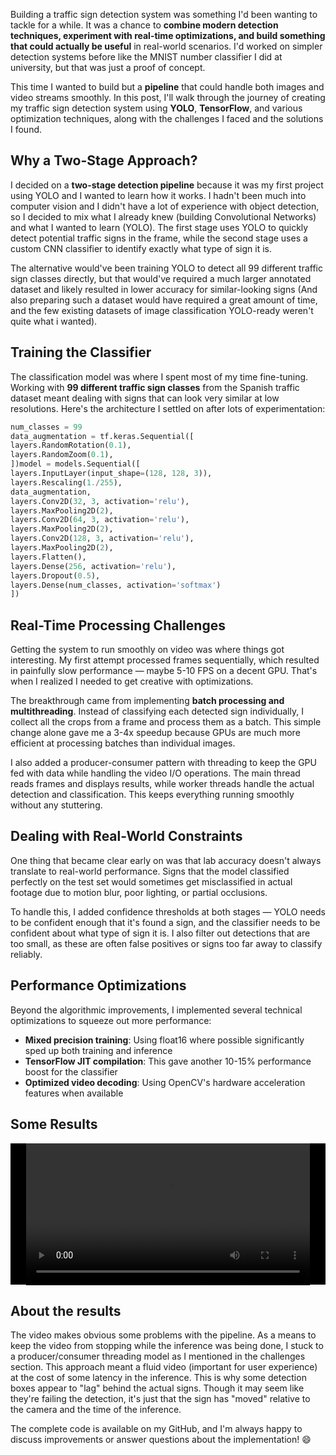 Building a traffic sign detection system was something I'd been wanting to tackle for a while. It was a chance to **combine modern detection techniques, experiment with real-time optimizations, and build something that could actually be useful** in real-world scenarios. I'd worked on simpler detection systems before like the MNIST number classifier I did at university, but that was just a proof of concept.

This time I wanted to build but a **pipeline** that could handle both images and video streams smoothly. In this post, I'll walk through the journey of creating my traffic sign detection system using **YOLO**, **TensorFlow**, and various optimization techniques, along with the challenges I faced and the solutions I found.

## Why a Two-Stage Approach?

I decided on a **two-stage detection pipeline** because it was my first project using YOLO and I wanted to learn how it works. I hadn't been much into computer vision and I didn't have a lot of experience with object detection, so I decided to mix what I already knew (building Convolutional Networks) and what I wanted to learn (YOLO). The first stage uses YOLO to quickly detect potential traffic signs in the frame, while the second stage uses a custom CNN classifier to identify exactly what type of sign it is.

The alternative would've been training YOLO to detect all 99 different traffic sign classes directly, but that would've required a much larger annotated dataset and likely resulted in lower accuracy for similar-looking signs (And also preparing such a dataset would have required a great amount of time, and the few existing datasets of image classification YOLO-ready weren't quite what i wanted). 

## Training the Classifier

The classification model was where I spent most of my time fine-tuning. Working with **99 different traffic sign classes** from the Spanish traffic dataset meant dealing with signs that can look very similar at low resolutions. Here's the architecture I settled on after lots of experimentation:
```python
num_classes = 99
data_augmentation = tf.keras.Sequential([
layers.RandomRotation(0.1),
layers.RandomZoom(0.1),
])model = models.Sequential([
layers.InputLayer(input_shape=(128, 128, 3)),
layers.Rescaling(1./255),
data_augmentation,
layers.Conv2D(32, 3, activation='relu'),
layers.MaxPooling2D(2),
layers.Conv2D(64, 3, activation='relu'),
layers.MaxPooling2D(2),
layers.Conv2D(128, 3, activation='relu'),
layers.MaxPooling2D(2),
layers.Flatten(),
layers.Dense(256, activation='relu'),
layers.Dropout(0.5),
layers.Dense(num_classes, activation='softmax')
])
```

## Real-Time Processing Challenges

Getting the system to run smoothly on video was where things got interesting. My first attempt processed frames sequentially, which resulted in painfully slow performance — maybe 5-10 FPS on a decent GPU. That's when I realized I needed to get creative with optimizations.

The breakthrough came from implementing **batch processing and multithreading**. Instead of classifying each detected sign individually, I collect all the crops from a frame and process them as a batch. This simple change alone gave me a 3-4x speedup because GPUs are much more efficient at processing batches than individual images.

I also added a producer-consumer pattern with threading to keep the GPU fed with data while handling the video I/O operations. The main thread reads frames and displays results, while worker threads handle the actual detection and classification. This keeps everything running smoothly without any stuttering.

## Dealing with Real-World Constraints

One thing that became clear early on was that lab accuracy doesn't always translate to real-world performance. Signs that the model classified perfectly on the test set would sometimes get misclassified in actual footage due to motion blur, poor lighting, or partial occlusions.

To handle this, I added confidence thresholds at both stages — YOLO needs to be confident enough that it's found a sign, and the classifier needs to be confident about what type of sign it is. I also filter out detections that are too small, as these are often false positives or signs too far away to classify reliably.

## Performance Optimizations

Beyond the algorithmic improvements, I implemented several technical optimizations to squeeze out more performance:

- **Mixed precision training**: Using float16 where possible significantly sped up both training and inference
- **TensorFlow JIT compilation**: This gave another 10-15% performance boost for the classifier
- **Optimized video decoding**: Using OpenCV's hardware acceleration features when available

## Some Results

<div style="background-color: black; display: flex; align-items: center; justify-content: center;">
  <video controls width="90%" ><source src="/source/traffic_detection.mp4"></video>
</div>

## About the results

The video makes obvious some problems with the pipeline. As a means to keep the video from stopping while the inference was being done, I stuck to a producer/consumer threading model as I mentioned in the challenges section. This approach meant a fluid video (important for user experience) at the cost of some latency in the inference. This is why some detection boxes appear to "lag" behind the actual signs. Though it may seem like they're failing the detection, it's just that the sign has "moved" relative to the camera and the time of the inference.

The complete code is available on my GitHub, and I'm always happy to discuss improvements or answer questions about the implementation! 😄

